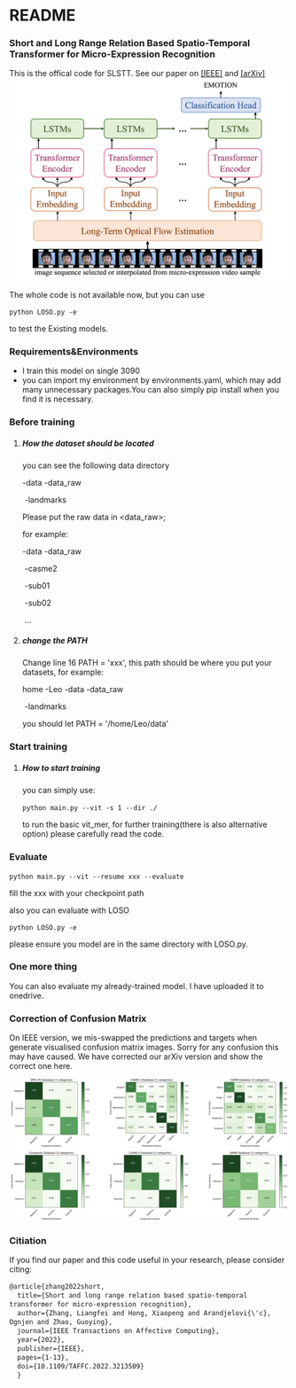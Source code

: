 # README

### Short and Long Range Relation Based Spatio-Temporal Transformer for Micro-Expression Recognition

This is the offical code for SLSTT. See our paper on [[IEEE]](https://ieeexplore.ieee.org/document/9915457) and [[arXiv]](https://arxiv.org/abs/2112.05851)
![framework](images/framework.png)


The whole code is not available now, but you can use

```
python LOSO.py -e
```

to test the Existing models.

### Requirements&Environments

* I train this model on single 3090
* you can import my environment by environments.yaml, which may add many unnecessary packages.You can also simply pip install when you find it is necessary.

### Before training

1. ##### How the dataset should be located

   you can see the following data directory

   -data -data_raw

   ​		  -landmarks

   Please put the raw data in <data_raw>;

   for example:

   -data -data_raw

   ​							-casme2

   ​											-sub01

   ​											-sub02

   ​											...						

2. ##### change the PATH

   Change line 16 PATH = 'xxx', this path should be where you put your datasets, for example:

   home  -Leo  -data -data_raw

   ​		                        -landmarks

   you should let PATH = '/home/Leo/data'

### Start training

1. ##### How to start training

   you can simply use:

   `python main.py --vit -s 1 --dir ./`

   to run the basic vit_mer, for further training(there is also alternative option) please carefully read the code.

### Evaluate

```
python main.py --vit --resume xxx --evaluate
```

fill the xxx with your checkpoint path

also you can evaluate with LOSO

```
python LOSO.py -e
```

please ensure you model are in the same directory with LOSO.py.

### One more thing

You can also evaluate my already-trained model. I have uploaded it to onedrive.


### Correction of Confusion Matrix

On IEEE version, we mis-swapped the predictions and targets when generate visualised confusion matrix images. Sorry for any confusion this may have caused. We have corrected our arXiv version and show the correct one here.

![Confusion Matrix](images/SLSTT_CMs.png)

### Citiation

If you find our paper and this code useful in your research, please consider citing:

```
@article{zhang2022short,
  title={Short and long range relation based spatio-temporal transformer for micro-expression recognition},
  author={Zhang, Liangfei and Hong, Xiaopeng and Arandjelovi{\'c}, Ognjen and Zhao, Guoying},
  journal={IEEE Transactions on Affective Computing},
  year={2022},
  publisher={IEEE},
  pages={1-13},
  doi={10.1109/TAFFC.2022.3213509}
  }
```
